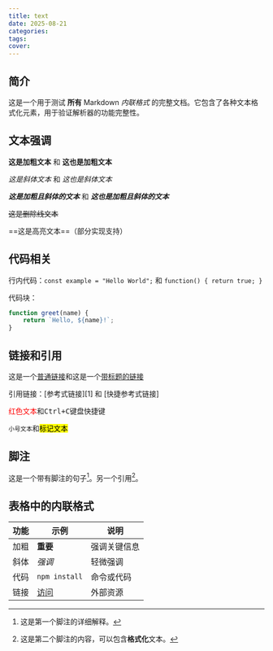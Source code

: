 ```yaml
---
title: text
date: 2025-08-21
categories:
tags:
cover:
---
```

## 简介
这是一个用于测试 **所有** Markdown _内联格式_ 的完整文档。它包含了各种文本格式化元素，用于验证解析器的功能完整性。

## 文本强调

**这是加粗文本** 和 __这也是加粗文本__

*这是斜体文本* 和 _这也是斜体文本_

***这是加粗且斜体的文本*** 和 ___这也是加粗且斜体的文本___

~~这是删除线文本~~

==这是高亮文本==（部分实现支持）

## 代码相关

行内代码：`const example = "Hello World";` 和 `function() { return true; }`

代码块：
```javascript
function greet(name) {
    return `Hello, ${name}!`;
}
```

## 链接和引用

这是一个[普通链接](https://www.example.com)和这是一个[带标题的链接](https://www.example.com "示例网站")

引用链接：[参考式链接][1] 和 [快捷参考式链接]

<span style="color: red;">红色文本</span>和<kbd>Ctrl+C</kbd>键盘快捷键

<small>小号文本</small>和<mark>标记文本</mark>

## 脚注
这是一个带有脚注的句子[^1]。另一个引用[^2]。

[^1]: 这是第一个脚注的详细解释。
[^2]: 这是第二个脚注的内容，可以包含**格式化**文本。

## 表格中的内联格式

| 功能  | 示例                        | 说明     |
| --- | ------------------------- | ------ |
| 加粗  | **重要**                    | 强调关键信息 |
| 斜体  | *强调*                      | 轻微强调   |
| 代码  | `npm install`             | 命令或代码  |
| 链接  | [访问](https://example.com) | 外部资源   |
